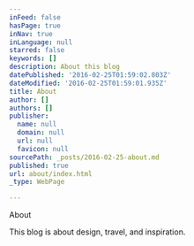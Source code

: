 ```yaml
---
inFeed: false
hasPage: true
inNav: true
inLanguage: null
starred: false
keywords: []
description: About this blog
datePublished: '2016-02-25T01:59:02.803Z'
dateModified: '2016-02-25T01:59:01.935Z'
title: About
author: []
authors: []
publisher:
  name: null
  domain: null
  url: null
  favicon: null
sourcePath: _posts/2016-02-25-about.md
published: true
url: about/index.html
_type: WebPage

---
```

About

This blog is about design, travel, and inspiration.